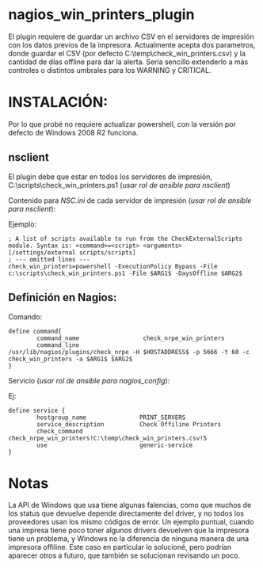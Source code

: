 nagios_win_printers_plugin
==========================

El plugin requiere de guardar un archivo CSV en el servidores de impresión con los datos previos de la impresora. 
Actualmente acepta dos parametros, donde guardar el CSV (por defecto C:\temp\check_win_printers.csv) y la cantidad de días offline para dar la alerta.
Sería sencillo extenderlo a más controles o distintos umbrales para los WARNING y CRITICAL.

INSTALACIÓN:
============

Por lo que probé no requiere actualizar powershell, con la versión por defecto de Windows 2008 R2 funciona.

nsclient
--------

El plugin debe que estar en todos los servidores de impresión, C:\scripts\check_win_printers.ps1 (*usar rol de ansible para nsclient*)

Contenido para *NSC.ini* de cada servidor de impresión (*usar rol de ansible para nsclient*):

Ejemplo:

    ; A list of scripts available to run from the CheckExternalScripts module. Syntax is: <command>=<script> <arguments>
    [/settings/external scripts/scripts]
	; --- omitted lines ---
    check_win_printers=powershell -ExecutionPolicy Bypass -File c:\scripts\check_win_printers.ps1 -File $ARG1$ -DaysOffline $ARG2$


Definición en Nagios:
---------------------

Comando: 

	define command{ 
			command_name                  check_nrpe_win_printers 
			command_line                  /usr/lib/nagios/plugins/check_nrpe -H $HOSTADDRESS$ -p 5666 -t 60 -c check_win_printers -a $ARG1$ $ARG2$ 
	} 
  


Servicio (*usar rol de ansible para nagios_config*):

Ej:

	define service { 
			hostgroup_name               PRINT_SERVERS
			service_description          Check Offiline Printers 
			check_command                check_nrpe_win_printers!C:\temp\check_win_printers.csv!5
			use                          generic-service 
	}


Notas
=====

La API de Windows que usa tiene algunas falencias, como que muchos de los status que devuelve depende directamente del driver, y no todos los proveedores usan los mismo códigos de error. 
Un ejemplo puntual, cuando una impresa tiene poco toner algunos drivers devuelven que la impresora tiene un problema, y Windows no la diferencia de ninguna manera de una impresora offiline.
Este caso en particular lo solucioné, pero podrían aparecer otros a futuro, que también se solucionan revisando un poco.
